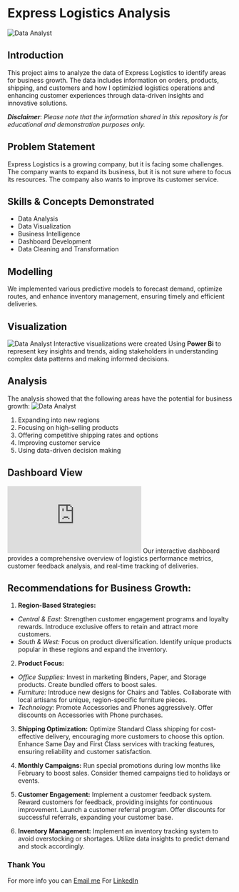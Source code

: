 # Express Logistics Analysis
![Data Analyst]()

## Introduction
This project aims to analyze the data of Express Logistics to identify areas for business growth. The data includes information on orders, products, shipping, and customers and how I optimizied logistics operations and enhancing customer experiences through data-driven insights and innovative solutions.

**_Disclaimer_**: _Please note that the information shared in this repository is for educational and demonstration purposes only._

## Problem Statement
Express Logistics is a growing company, but it is facing some challenges. The company wants to expand its business, but it is not sure where to focus its resources. The company also wants to improve its customer service.

## Skills & Concepts Demonstrated
- Data Analysis 
- Data Visualization
- Business Intelligence
- Dashboard Development
- Data Cleaning and Transformation

## Modelling
We implemented various predictive models to forecast demand, optimize routes, and enhance inventory management, ensuring timely and efficient deliveries.

## Visualization
![Data Analyst]()
Interactive visualizations were created Using **Power Bi** to represent key insights and trends, aiding stakeholders in understanding complex data patterns and making informed decisions.

## Analysis
The analysis showed that the following areas have the potential for business growth:
![Data Analyst]()

1. Expanding into new regions
2. Focusing on high-selling products
3. Offering competitive shipping rates and options
4. Improving customer service
5. Using data-driven decision making

## Dashboard View
![Data Analyst](https://github.com/princeadeakanni/Express_Logistics/blob/main/Express%20Logistics%20Dashboard.pdf)
Our interactive dashboard provides a comprehensive overview of logistics performance metrics, customer feedback analysis, and real-time tracking of deliveries.

## Recommendations for Business Growth:

1. **Region-Based Strategies:**
- _Central & East:_ Strengthen customer engagement programs and loyalty rewards. Introduce exclusive offers to retain and attract more customers.
- _South & West:_ Focus on product diversification. Identify unique products popular in these regions and expand the inventory.

 2. **Product Focus:**
- _Office Supplies:_ Invest in marketing Binders, Paper, and Storage products. Create bundled offers to boost sales.
- _Furniture:_ Introduce new designs for Chairs and Tables. Collaborate with local artisans for unique, region-specific furniture pieces.
- _Technology:_ Promote Accessories and Phones aggressively. Offer discounts on Accessories with Phone purchases.

3. **Shipping Optimization:**
Optimize Standard Class shipping for cost-effective delivery, encouraging more customers to choose this option.
Enhance Same Day and First Class services with tracking features, ensuring reliability and customer satisfaction.

4. **Monthly Campaigns:**
Run special promotions during low months like February to boost sales. Consider themed campaigns tied to holidays or events.

5. **Customer Engagement:**
Implement a customer feedback system. Reward customers for feedback, providing insights for continuous improvement.
Launch a customer referral program. Offer discounts for successful referrals, expanding your customer base.

6. **Inventory Management:**
Implement an inventory tracking system to avoid overstocking or shortages. Utilize data insights to predict demand and stock accordingly.


### Thank You 
For more info you can [Email me](muideenadeakanni@gmail.com)
For [LinkedIn](https://www.linkedin.com/in/muideenadeakanni/)







